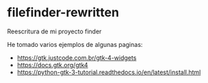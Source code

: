 # filefinder-rewritten
Reescritura de mi proyecto finder

He tomado varios ejemplos de algunas paginas:
  - https://gtk.justcode.com.br/gtk-4-widgets
  - https://docs.gtk.org/gtk4
  - https://python-gtk-3-tutorial.readthedocs.io/en/latest/install.html
